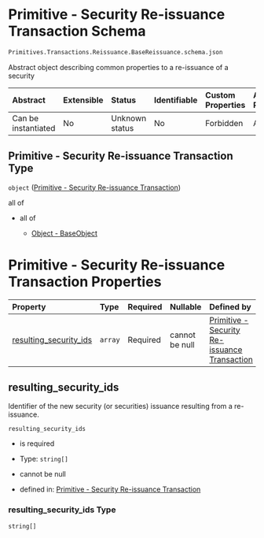 # Primitive - Security Re-issuance Transaction Schema

```txt
Primitives.Transactions.Reissuance.BaseReissuance.schema.json
```

Abstract object describing common properties to a re-issuance of a security

| Abstract            | Extensible | Status         | Identifiable | Custom Properties | Additional Properties | Access Restrictions | Defined In                                                                                                                      |
| :------------------ | :--------- | :------------- | :----------- | :---------------- | :-------------------- | :------------------ | :------------------------------------------------------------------------------------------------------------------------------ |
| Can be instantiated | No         | Unknown status | No           | Forbidden         | Allowed               | none                | [BaseReissuance.schema.json](../../schema/primitives/transactions/reissuance/BaseReissuance.schema.json "open original schema") |

## Primitive - Security Re-issuance Transaction Type

`object` ([Primitive - Security Re-issuance Transaction](basereissuance.md))

all of

*   all of

    *   [Object - BaseObject](issuer-allof-object---baseobject.md "check type definition")

# Primitive - Security Re-issuance Transaction Properties

| Property                                          | Type    | Required | Nullable       | Defined by                                                                                                                                                                                                                        |
| :------------------------------------------------ | :------ | :------- | :------------- | :-------------------------------------------------------------------------------------------------------------------------------------------------------------------------------------------------------------------------------- |
| [resulting_security_ids](#resulting_security_ids) | `array` | Required | cannot be null | [Primitive - Security Re-issuance Transaction](basereissuance-properties-security-reissuance---resulting-security-id-array.md "Primitives.Transactions.Reissuance.BaseReissuance.schema.json#/properties/resulting_security_ids") |

## resulting_security_ids

Identifier of the new security (or securities) issuance resulting from a re-issuance.

`resulting_security_ids`

*   is required

*   Type: `string[]`

*   cannot be null

*   defined in: [Primitive - Security Re-issuance Transaction](basereissuance-properties-security-reissuance---resulting-security-id-array.md "Primitives.Transactions.Reissuance.BaseReissuance.schema.json#/properties/resulting_security_ids")

### resulting_security_ids Type

`string[]`
